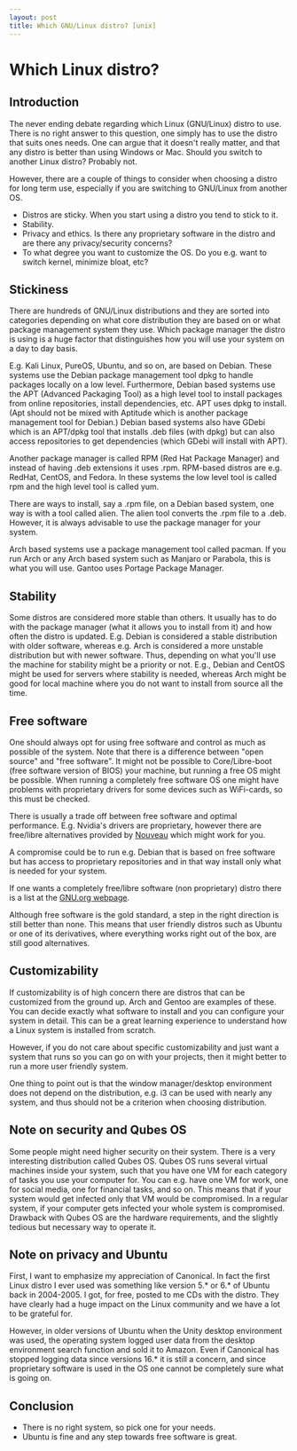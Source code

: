 ```yaml
---
layout: post
title: Which GNU/Linux distro? [unix]
---
```


# Which Linux distro?

## Introduction
The never ending debate regarding which Linux (GNU/Linux) distro to use.
There is no right answer to this question,
one simply has to use the distro that suits ones needs. One can argue that it doesn't really matter, and
that any distro is better than using Windows or Mac. Should you switch to another Linux distro?
Probably not.

However, there are a couple of things to consider when choosing a distro for long term use, especially if you
are switching to GNU/Linux from another OS.

* Distros are sticky. When you start using a distro you tend to stick to it.
* Stability.
* Privacy and ethics. Is there any proprietary software in the distro and are there any privacy/security concerns?
* To what degree you want to customize the OS. Do you e.g. want to switch kernel, minimize bloat, etc?

## Stickiness
There are hundreds of GNU/Linux distributions and they are sorted into categories depending on what core
distribution they are based on or what package management system they use. Which package manager the distro
is using is a huge factor that distinguishes how you will use your system on a day to day basis.

E.g. Kali Linux, PureOS,
Ubuntu, and so on, are based on Debian. These systems use the Debian package management tool dpkg to handle packages
locally on a low level. Furthermore, Debian based systems use the APT (Advanced Packaging Tool) as a high level
tool to install packages from online repositories, install dependencies, etc. APT uses dpkg to install.
(Apt should not be mixed with Aptitude which is another package management tool for Debian.)
Debian based systems also have GDebi which is an APT/dpkg tool that installs .deb
files (with dpkg) but can also access repositories to get dependencies (which GDebi will install with APT).

Another package manager is called RPM (Red Hat Package Manager) and instead of having .deb extensions it uses .rpm. RPM-based distros are
e.g. RedHat, CentOS, and Fedora. In these systems the low level tool is called rpm and the high level tool is
called yum.

There are ways to install, say a .rpm file, on a Debian based system, one way is with a tool called alien.
The alien tool converts the .rpm file to a .deb. However, it is always advisable to use the package manager
for your system.

Arch based systems use a package management tool called pacman. If you run Arch or any Arch based system such
as Manjaro or Parabola, this is what you will use. Gantoo uses Portage Package Manager.

## Stability
Some distros are considered more stable than others. It usually has to do with the package manager
(what it allows you to install from it) and how often the distro is updated.
E.g. Debian is considered a stable distribution with older software, whereas e.g. Arch is
considered a more unstable distribution but with newer software. Thus, depending on what you'll
use the machine for stability might be a priority or not. E.g., Debian and CentOS might be used
for servers where stability is needed, whereas Arch might be good for local machine where you do
not want to install from source all the time.

## Free software
One should always opt for using free software and control as much as possible of the system. Note that there
is a difference between "open source" and "free software". It might not
be possible to Core/Libre-boot (free software version of BIOS) your machine, but running a free OS might
be possible. When running a completely free software OS one might have problems with proprietary drivers for
some devices such as WiFi-cards, so this must be checked.

There is usually a trade off between free software and optimal performance. E.g. Nvidia's drivers are proprietary,
however there are free/libre alternatives provided by [Nouveau](https://nouveau.freedesktop.org/wiki/) which might
work for you.

A compromise could be to run e.g. Debian that is based on free software but has access to proprietary repositories
and in that way install only what is needed for your system.

If one wants a completely free/libre software (non proprietary) distro there is a list at the
[GNU.org webpage](https://www.gnu.org/distros/free-distros.html).

Although free software is the gold standard, a step in the right direction is still better than none.
This means that user friendly distros such as Ubuntu or one of its derivatives, where everything works right out of the box,
are still good alternatives.

## Customizability
If customizability is of high concern there are distros that can be customized from the ground up. Arch and
Gentoo are examples of these. You can decide exactly what software to install and you can configure
your system in detail. This can be a great learning experience to understand how a Linux system is installed from
scratch.

However, if you do not care about specific customizability and just want a system that runs so you can go on
with your projects, then it might better to run a more user friendly system.

One thing to point out is that the window manager/desktop environment does not depend on the distribution, e.g. i3
can be used with nearly any system, and thus should not be a criterion when choosing distribution.

## Note on security and Qubes OS
Some people might need higher security on their system. There is a very interesting distribution
called Qubes OS. Qubes OS runs several virtual machines inside your system, such that you have one VM for each
category of tasks you use your computer for. You can e.g. have one VM for work, one for social media, one for
financial tasks, and so on. This means that if your system would get infected only that VM would be compromised.
In a regular system, if your computer gets infected your whole system is compromised. Drawback with Qubes OS
are the hardware requirements, and the slightly tedious but necessary way to operate it.

## Note on privacy and Ubuntu
First, I want to emphasize my appreciation of Canonical. In fact the first Linux distro I ever used was something like
version 5.* or 6.* of Ubuntu back in 2004-2005. I got, for free, posted to me CDs with the distro.
They have clearly had a huge impact on the Linux community and we have a lot to be grateful for.

However, in older versions of Ubuntu when the Unity desktop environment was used, the operating system logged user data from the
desktop environment search function and sold it to Amazon. Even if Canonical has stopped logging data since versions 16.* it is still a concern, and
since proprietary software is used in the OS one cannot be completely sure what is going on.

## Conclusion
* There is no right system, so pick one for your needs.
* Ubuntu is fine and any step towards free software is great.
